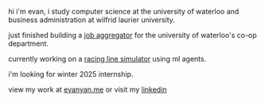 hi i'm evan, i study computer science at the university of waterloo and business administration at wilfrid laurier university.

just finished building a <a href="https://www.linkedin.com/feed/update/urn:li:activity:7232846565734789120/">job aggregator</a> for the university of waterloo's co-op department.

currently working on a <a href="https://github.com/evanyans/racing-line-simulation">racing line simulator</a> using ml agents.

i'm looking for winter 2025 internship.

view my work at <a href="https://evanyan.me/">evanyan.me</a> or visit my <a href="https://www.linkedin.com/in/yanevan/">linkedin</a>

